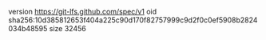 version https://git-lfs.github.com/spec/v1
oid sha256:10d385812653f404a225c90d170f82757999c9d2f0c0ef5908b2824034b48595
size 32456
